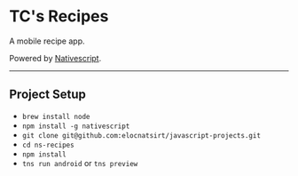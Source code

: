 # TC's Recipes
A mobile recipe app.

Powered by [Nativescript](https://www.nativescript.org/).

---
## Project Setup
* `brew install node`
* `npm install -g nativescript`
* `git clone git@github.com:elocnatsirt/javascript-projects.git`
* `cd ns-recipes`
* `npm install`
* `tns run android` or `tns preview`
